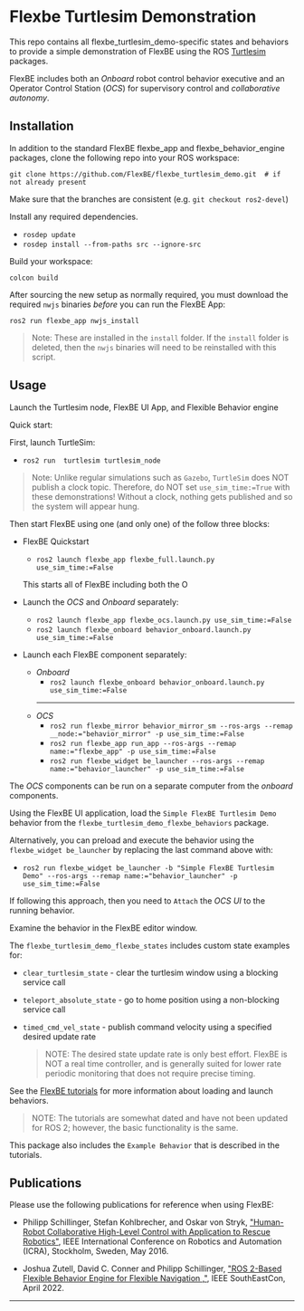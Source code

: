 # Flexbe Turtlesim Demonstration

This repo contains all flexbe_turtlesim_demo-specific states and behaviors to
provide a simple demonstration of FlexBE using the ROS [Turtlesim] packages.

FlexBE includes both an *Onboard* robot control behavior executive and an 
Operator Control Station (*OCS*) for supervisory control and *collaborative autonomy*.


## Installation

In addition to the standard FlexBE flexbe_app and flexbe_behavior_engine packages,
clone the following repo into your ROS workspace:

    git clone https://github.com/FlexBE/flexbe_turtlesim_demo.git  # if not already present

Make sure that the branches are consistent (e.g. `git checkout ros2-devel`)

Install any required dependencies.

  * `rosdep update`
  * `rosdep install --from-paths src --ignore-src`


Build your workspace:

  `colcon build`

After sourcing the new setup as normally required, you must download the required `nwjs` binaries
*before* you can run the FlexBE App:

  `ros2 run flexbe_app nwjs_install`

  > Note: These are installed in the `install` folder.  If the `install` folder is deleted, then the `nwjs` binaries
  will need to be reinstalled with this script.

## Usage

Launch the Turtlesim node, FlexBE UI App, and Flexible Behavior engine

Quick start:

First, launch TurtleSim:
  * `ros2 run  turtlesim turtlesim_node`

> Note: Unlike regular simulations such as `Gazebo`, `TurtleSim` does NOT 
> publish a clock topic.  Therefore, do NOT set `use_sim_time:=True` with these demonstrations!
> Without a clock, nothing gets published and so the system will appear hung.

Then start FlexBE using one (and only one) of the follow three blocks:

* FlexBE Quickstart
    * `ros2 launch flexbe_app flexbe_full.launch.py use_sim_time:=False`

  This starts all of FlexBE including both the O
* Launch the *OCS* and *Onboard* separately:
    * `ros2 launch flexbe_app flexbe_ocs.launch.py use_sim_time:=False`
    * `ros2 launch flexbe_onboard behavior_onboard.launch.py use_sim_time:=False`

* Launch each FlexBE component separately:
  * *Onboard*
    * `ros2 launch flexbe_onboard behavior_onboard.launch.py use_sim_time:=False`
    ----
  * *OCS*
    * `ros2 run flexbe_mirror behavior_mirror_sm --ros-args --remap __node:="behavior_mirror" -p use_sim_time:=False`
    * `ros2 run flexbe_app run_app --ros-args --remap name:="flexbe_app" -p use_sim_time:=False`
    * `ros2 run flexbe_widget be_launcher --ros-args --remap name:="behavior_launcher" -p use_sim_time:=False`

The *OCS* components can be run on a separate computer from the *onboard* components.

Using the FlexBE UI application, load the `Simple FlexBE Turtlesim Demo` behavior from the
`flexbe_turtlesim_demo_flexbe_behaviors` package.

Alternatively, you can preload and execute the behavior using the `flexbe_widget be_launcher` by 
replacing the last command above with:
  * `ros2 run flexbe_widget be_launcher -b "Simple FlexBE Turtlesim Demo" --ros-args --remap name:="behavior_launcher" -p use_sim_time:=False`

  If following this approach, then you need to `Attach` the *OCS UI* to the running behavior.

Examine the behavior in the FlexBE editor window.

The `flexbe_turtlesim_demo_flexbe_states` includes custom state examples for:

  * `clear_turtlesim_state` - clear the turtlesim window using a blocking service call
  * `teleport_absolute_state` - go to home position using a non-blocking service call
  * `timed_cmd_vel_state` - publish command velocity using a specified desired update rate

    > NOTE: The desired state update rate is only best effort.  FlexBE is NOT a real time controller, and
    > is generally suited for lower rate periodic monitoring that does not require precise timing.

See the [FlexBE tutorials] for more  information about loading and launch behaviors.

  > NOTE: The tutorials are somewhat dated and
  > have not been updated for ROS 2; however, the
  > basic functionality is the same.

This package also includes the `Example Behavior` that is described in the tutorials.


## Publications

Please use the following publications for reference when using FlexBE:

- Philipp Schillinger, Stefan Kohlbrecher, and Oskar von Stryk, ["Human-Robot Collaborative High-Level Control with Application to Rescue Robotics"](http://dx.doi.org/10.1109/ICRA.2016.7487442), IEEE International Conference on Robotics and Automation (ICRA), Stockholm, Sweden, May 2016.

- Joshua Zutell, David C. Conner and Philipp Schillinger, ["ROS 2-Based Flexible Behavior Engine for Flexible Navigation ,"](http://dx.doi.org/10.1109/SoutheastCon48659.2022.9764047), IEEE SouthEastCon, April 2022.


-----

[Turtlesim]:https://docs.ros.org/en/humble/Tutorials/Beginner-CLI-Tools/Introducing-Turtlesim/Introducing-Turtlesim.html
[FlexBE tutorials]:http://wiki.ros.org/flexbe/Tutorials
